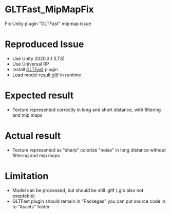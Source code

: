 # GLTFast_MipMapFix
Fix Unity plugin "GLTFast" mipmap issue

# Reproduced Issue
- Use Unity 2020.3.1 (LTS)
- Use Universal RP
- Install [GLTFast](https://github.com/atteneder/glTFast) plugin
- Load model [result.gltf](https://yadi.sk/d/2lbcDajqgQ8wSg) in runtime
# Expected result
- Texture represented correctly in long and short distance, with filtering and mip maps
# Actual result
- Texture represented as "sharp" colorize "noise" in long distance without filtering and mip maps
# Limitation
- Model can be processed, but should be still .gltf (.glb also not exepteble)
- GLTFast plugin should remain in "Packeges" you can put source code in to "Assets" folder
